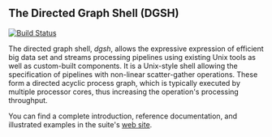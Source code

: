 ## The Directed Graph Shell (DGSH)

[![Build Status](https://travis-ci.org/dspinellis/dgsh.svg?branch=master)](https://travis-ci.org/dspinellis/dgsh)

The directed graph shell, *dgsh*, allows the expressive expression of efficient big data set and streams processing pipelines using existing Unix tools as well as custom-built components. It is a Unix-style shell allowing the specification of pipelines with non-linear scatter-gather operations. These form a directed acyclic process graph, which is typically executed by multiple processor cores, thus increasing the operation's processing throughput.

You can find a complete introduction, reference documentation,
and illustrated examples in the suite's
[web site](http://www.spinellis.gr/sw/dgsh/).
